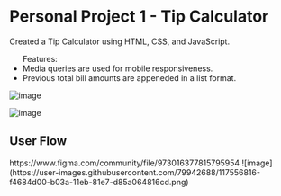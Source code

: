 # Personal Project 1 - Tip Calculator

Created a Tip Calculator using HTML, CSS, and JavaScript.

<ul> 
Features:
<li>Media queries are used for mobile responsiveness.</li>
<li>Previous total bill amounts are appeneded in a list format. </li>
</ul>

![image](https://user-images.githubusercontent.com/79942688/116768581-8f42a500-aa05-11eb-8db3-f4daa9a7c88c.png)

![image](https://user-images.githubusercontent.com/79942688/116769898-9a99ce80-aa0d-11eb-863b-87856c2062cb.png)

<h2>User Flow</h2>
https://www.figma.com/community/file/973016377815795954
![image](https://user-images.githubusercontent.com/79942688/117556816-f4684d00-b03a-11eb-81e7-d85a064816cd.png)
